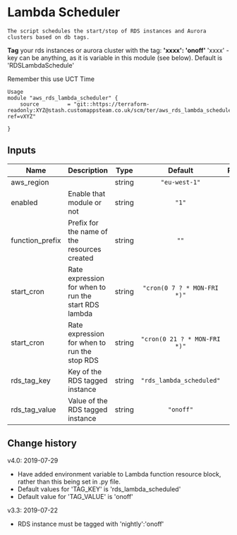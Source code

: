 # Lambda Scheduler
```
The script schedules the start/stop of RDS instances and Aurora clusters based on db tags.
```

**Tag** your rds instances or aurora cluster with the tag: **'xxxx': 'onoff'**
'xxxx' - key can be anything, as it is variable in this module (see below). Default is 'RDSLambdaSchedule'

Remember this use UCT Time

```
Usage
module "aws_rds_lambda_scheduler" {
    source         = "git::https://terraform-readonly:XYZ@stash.customappsteam.co.uk/scm/ter/aws_rds_lambda_scheduler.git/?ref=vXYZ"

}
```

## Inputs

| Name | Description | Type | Default | Required |
|------|-------------|:----:|:-----:|:-----:|
| aws\_region |  | string | `"eu-west-1"` | no |
| enabled | Enable that module or not | string | `"1"` | no |
| function\_prefix | Prefix for the name of the resources created | string | `""` | no |
| start\_cron | Rate expression for when to run the start RDS lambda | string | `"cron(0 7 ? * MON-FRI *)"` | no |
| start\_cron | Rate expression for when to run the stop RDS | string | `"cron(0 21 ? * MON-FRI *)"` | no |
| rds\_tag\_key | Key of the RDS tagged instance | string | `"rds_lambda_scheduled"` | no |
| rds\_tag\_value | Value of the RDS tagged instance | string | `"onoff"` | no |

## Change history
v4.0: 2019-07-29

- Have added environment variable to Lambda function resource block, rather than this being set in .py file. 
- Default values for 'TAG_KEY' is 'rds_lambda_scheduled'     
- Default value for 'TAG_VALUE' is 'onoff'

v3.3: 2019-07-22

- RDS instance must be tagged with 'nightly':'onoff'
